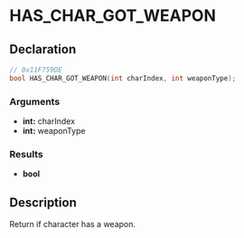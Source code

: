 # HAS_CHAR_GOT_WEAPON

## Declaration
```cpp
// 0x11F759DE
bool HAS_CHAR_GOT_WEAPON(int charIndex, int weaponType);
```

### Arguments
- **int:** charIndex
- **int:** weaponType

### Results
- **bool**

## Description
Return if character has a weapon.